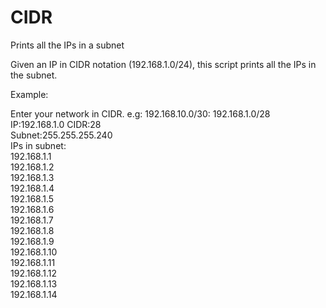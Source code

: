 # CIDR
Prints all the IPs in a subnet

Given an IP in CIDR notation (192.168.1.0/24), this script prints all the IPs in the subnet.

Example:

Enter your network in CIDR. e.g: 192.168.10.0/30: 192.168.1.0/28 \
IP:192.168.1.0	CIDR:28 \
Subnet:255.255.255.240 \
IPs in subnet: \
192.168.1.1 \
192.168.1.2 \
192.168.1.3 \
192.168.1.4 \
192.168.1.5 \
192.168.1.6 \
192.168.1.7 \
192.168.1.8 \
192.168.1.9 \
192.168.1.10 \
192.168.1.11 \
192.168.1.12 \
192.168.1.13 \
192.168.1.14 
